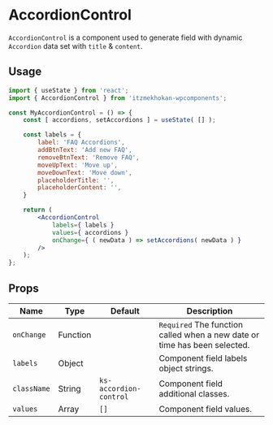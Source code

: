 # AccordionControl

`AccordionControl` is a component used to generate field with dynamic `Accordion` data set with `title` & `content`.

## Usage

```jsx
import { useState } from 'react';
import { AccordionControl } from 'itzmekhokan-wpcomponents';

const MyAccordionControl = () => {
    const [ accordions, setAccordions ] = useState( [] );

    const labels = {
        label: 'FAQ Accordions',
        addBtnText: 'Add new FAQ',
        removeBtnText: 'Remove FAQ',
        moveUpText: 'Move up',
        moveDownText: 'Move down',
        placeholderTitle: '',
        placeholderContent: '',
    }

    return (
        <AccordionControl
            labels={ labels }
            values={ accordions }
            onChange={ ( newData ) => setAccordions( newData ) }
        />
    );
};
```

## Props

Name | Type | Default | Description
--- | --- | --- | ---
`onChange` | Function |  | `Required` The function called when a new date or time has been selected.
`labels` | Object |  | Component field labels object strings.
`className` | String | `ks-accordion-control` | Component field additional classes.
`values` | Array | `[]` | Component field values.